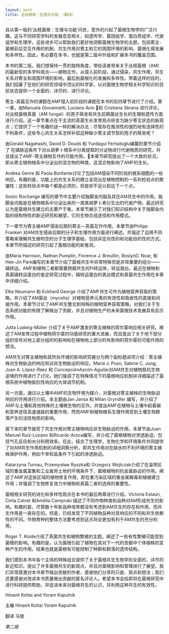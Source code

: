 ```yaml
---
layout: post
title: 丛枝菌根：生理与功能 （翻译）
---
```

​自从第一版的‘丛枝菌根：生理与功能’问世，意外的兴起了菌根生物学的广泛兴趣。这与不同研究学科的发展息息相关，如遗传学、基因组学、蛋白质组学、代谢组学和生理学，这些进步可以帮助我们更好地洞察菌根生物学的主题，包括寄主-菌根前后交互作用的机制、共生作用对寄主和它的周围环境的影响、菌根化得发展和多样性。因此，有必要在本书，也就是第二版中升级和扩展本书的覆盖范围。

​本书的第二版，我们想保持一贯的独特角度，带给读者带来关于丛枝菌根（AM）的最新型的多学科观点——植物互作，从侵入前阶段，通过侵染，共生作用，共生关系对寄主和周围环境的影响，最后到菌根化的发展和多样性。带着这样的目的，我们招募了在他们的研究领域中顶尖的科学家，以对菌根生物学相关科学知识的目前状态提供一个全面的、详尽的、进行评论。

寄主-真菌互作的课题在AMF侵入前阶段的课题在本书的前四章节进行了介绍。第一章，由Manuela Giovannetti, Luciano Avio 和 Cristiana Sbrana 进行评论，对丛枝菌根真菌（AM fungal）的孢子萌发和共生前期菌丝生长的生理和遗传方面进行介绍。这一章节重点在于主流的真菌生长发育观点转变为缺少寄主状态的新观点；它提供了一个有趣的谜一样的解决办法：尽管存在推测性的强烈地有选择性的不利条件，这些专心共生关系怎样补偿这种缺少寄主调节型的孢子的萌发呢？

由Gerald Nagahashi, David D. Douds  和 Yurdagul Ferhatoglu编纂的章节介绍了 在磷胁迫条件下对从胡萝卜根系中分离提取的分泌物进行代谢物质的研究，并且提出了AMF-寄主植物互作的可能作用。本章节研究提出了一个大致的状况，即从寄主植物根系中分泌出的混合物的种类，这混合物影响了AMF的生长。

​Andrea Genre 和 Paola Bonfante讨论了包括AM侵染不同阶段的根系细胞的一些响应。有趣的是，功能上的共生关系的建立呈现出在植物控制的一系列检验点的欺骗性；这些检验点中每个都是必须的，但是却不足以到达下一个点。

Soizic Rochange 编写的章节中主要介绍独脚金内脂及其在AM共生中的作用。独脚金内脂是在植物根系中分泌出来的一类类胡萝卜素衍生出的代谢产物，最近研究认为是菌根共生建立的主要产于者。本章节展示了对我们知识结构中关于独脚金内脂的结构特性的新近研究和展望，它的生物合成途径和作用模式。

下一章节为寄主被AMF侵染后期的寄主—真菌互作作用。本章节由Philipp Franken 对AM共生侵染后期的分子和生理作用方面进行阐述。并描述了运用不同策略来理解共生做哟空的分子生理学基础，包括非定向性的和功能目的性的方式。本章节所描述的研究引起了菌根功能的新推测。

由Maria Harrison, Nathan Pumplin, Florence J. Breuillin, RoslynD. Noar, 和Hee-Jin Park编写的本章节介绍了菌根共生中非常特殊但是非常重要的组分——磷转运。AMF和植物二者都需要跨膜共生的Pi转运体，转运蛋白。最近在植物和真菌磷转运蛋白的鉴定研究过程中，磷转运蛋白的表达模式和真菌共生作用在本章中详细介绍。

Elke Neumann 和 Eckhard George 介绍了AMF共生可作为植物营养获取的策略。并介绍了AM菌丝（mycelia）对植物营养元素的有效性和吸收性的直接和间接作用。本章节讨论了AMF共生整合到特殊的植物营养获取策略，对我们关于生态系统功能的有限了解做出了贡献，并且对植物生产的未来菌根技术发展具有启示作用。

Jutta Ludwig-Müller 介绍了关于AMF激发的寄主植株的荷尔蒙响应相关研究。阐述了AM发育过程中植物荷尔蒙的功能研究的重大进展，而且提出了关于地下部分组织信号对地上部分组织的影响和在植物地上部分的有影响的荷尔蒙的可能作用的想法。

AM共生对寄主植物和其所处环境的影响研究被分为两个副标题进项介绍：寄主植株对生物胁迫的响应和对非生物胁迫的响应。María J. Pozo, Sabine C. Jung, Juan A. López-Ráez 和 ConcepciónAzcón-Aguilar对AM共生对植物抵抗生物逆境的作用进行了讨论。她们强调了在特殊情况下的菌根响应机制并详细描述了菌根系统中植物抵抗性响应的大体调节机制。

另一方面，通过以土壤中AMF的生物环境为媒介，对菌根对寄主植株的生物胁迫响应的作用进行介绍。本主题由Jan Jansa  和 Milan Gryndler 编写，并介绍了AMF与土壤和其他特殊的土壤微生物的互作。并提出AMF在植物与土壤中起着碳和营养途径高速通路的重要作用，然而AMF和植物根系生理作用受到土壤生物群落产生的活性物质的影响。

接下来的章节接受了共生作用对寄主植物响应非生物胁迫的作用。本章节由Juan Manuel Ruiz-Lozano 和Ricardo Aroca编写，并介绍了菌根植物对渗透胁迫，包括气孔反应和水分利用效率。在此，结合了生理学，生物化学和环境条件共同提供了对AM共生作用机制的详细洞察分析，即共生作用对在缺水的不利环境的寄主植株保护作用，例如干旱和盐条件下引起的渗透胁迫。

Katarzyna Turnau, Przemysław Ryszka和 Grzegorz Wojtczak介绍了在温带区域的重金属富集和工业废弃土地的环境条件下，菌根植物的抗金属胁迫的作用。阐述了AMF对这些区域的植物修复作用，即在重污染区域的重金属解毒和植被建立作用；并强调了生物修复效力中植物和真菌二者的选择的重要性。

菌根相关研究的进化和多样性观点在本书的最后两章进行介绍。Victoria Estaún, Cinta Calvet 和Amèlia Camprubí 描述了不同作物种类和品种对AM形成共生的影响。有趣的是，尽管数十年新品种培育都没有考虑到AM共生的存在和作用，而共生作用是一直存在的。但是，已经发现了不同植物品种对其响应的不同和共生依赖性的不同。作物育种的整体方法要考虑到这点将会更加有利于AM共生的充分利用。

Roger T. Koide介绍了真菌共生和植物繁殖的主题。阐述了一些有性繁殖可能受到菌根的影响。有趣的是，认为菌根引起了植物在其对下一代的贡献中个体植株的变种产生的作用。结果也就是菌根有可能控制了种群和群落的遗传结构。

我们感到本书中各个主体的特殊组合提供了关于菌根共生生物学的全面的、详尽的新近知识。提出了许多菌根共生的新观点，并且对菌根影响和管理进行了展望。我们非常感激对本书章节做出贡献的作者，感谢他们分享的只是、观点和想法；我们还要感谢对改进本书质量做出贡献的匿名评论人。希望本书会给即将在菌根研究中进行科研提供帮助，并促进未来对菌根共生的认识，并利用这种共生的有效性。
                                                               
Hinanit Koltai and Yoram Kapulnik


主编 Hinanit Koltai Yoram Kapulnik

翻译 马俊

*第二版*
